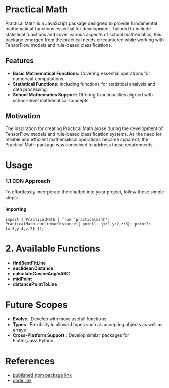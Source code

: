 # Practical Math

Practical Math is a JavaScript package designed to provide fundamental mathematical functions essential for development. Tailored to include statistical functions and cover various aspects of school mathematics, this package emerged from the practical needs encountered while working with TensorFlow models and rule-based classifications.

## Features

- **Basic Mathematical Functions:** Covering essential operations for numerical computations.
- **Statistical Functions:** Including functions for statistical analysis and data processing.
- **School Mathematics Support:** Offering functionalities aligned with school-level mathematical concepts.

## Motivation

The inspiration for creating Practical Math arose during the development of TensorFlow models and rule-based classification systems. As the need for reliable and efficient mathematical operations became apparent, the Practical Math package was conceived to address these requirements.

# Usage

### 1.1 CDN Approach
To effortlessly incorporate the chatbot into your project, follow these simple steps:
#### Importing ####
```
import { PracticalMath } from 'practicalmath';
PracticalMath.euclideanDistance({ point1: {x:1,y:2,z:3}, point2: {x:3,y:4,z:2} });

```
# 2. Available Functions

- **findBestFitLine**
- **euclideanDistance**
- **calculateCosineAngleABC**
- **midPoint**
- **distancePointToLine**


# Future Scopes
* <b> Evolve </b>: Develop with more usefull functions
* <b> Types</b> : Flexibility in allowed types such as accepting objects as well as arrays
* <b> Cross-Platform Support</b> : Develop similar packages for Flutter,Java,Python.

# References
* [published npm package link](https://www.npmjs.com/package/practicalmath)
* [code link](/src/index.ts)

